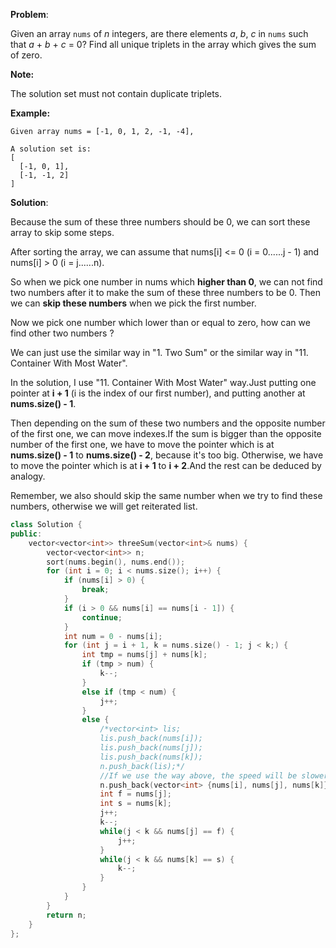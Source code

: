 **Problem**:

Given an array `nums` of *n* integers, are there elements *a*, *b*, *c* in `nums` such that *a* + *b* + *c* = 0? Find all unique triplets in the array which gives the sum of zero.

**Note:**

The solution set must not contain duplicate triplets.

**Example:**

```
Given array nums = [-1, 0, 1, 2, -1, -4],

A solution set is:
[
  [-1, 0, 1],
  [-1, -1, 2]
]
```

**Solution**:

Because the sum of these three numbers should be 0, we can sort these array to skip some steps.

After sorting the array, we can assume that nums[i] <= 0 (i = 0......j - 1) and nums[i] > 0 (i = j......n).

So when we pick one number in nums which **higher than 0**, we can not find two numbers after it to make the sum of these three numbers to be 0. Then we can **skip these numbers** when we pick the first number.

Now we pick one number which lower than or equal to zero, how can we find other two numbers ?

We can just use the similar way in "1. Two Sum" or the similar way in "11. Container With Most Water".

In the solution, I use "11. Container With Most Water" way.Just putting one pointer at **i + 1** (i is the index of our first number), and putting another at **nums.size() - 1**.

Then depending on the sum of these two numbers and the opposite number of the first one, we can move indexes.If the sum is bigger than the opposite number of the first one, we have to move the pointer which is at **nums.size() - 1** to **nums.size() - 2**, because it's too big. Otherwise, we have to move the pointer which is at **i + 1** to **i + 2**.And the rest can be deduced by analogy.

Remember, we also should skip the same number when we try to find these numbers, otherwise we will get reiterated list.

```c++
class Solution {
public:
    vector<vector<int>> threeSum(vector<int>& nums) {
        vector<vector<int>> n;
        sort(nums.begin(), nums.end());
        for (int i = 0; i < nums.size(); i++) {
            if (nums[i] > 0) {
                break;
            }
            if (i > 0 && nums[i] == nums[i - 1]) {
                continue;
            }
            int num = 0 - nums[i];
            for (int j = i + 1, k = nums.size() - 1; j < k;) {
                int tmp = nums[j] + nums[k];
                if (tmp > num) {
                    k--;
                }
                else if (tmp < num) {
                    j++;
                }
                else {
                	/*vector<int> lis;
                    lis.push_back(nums[i]);
                    lis.push_back(nums[j]);
                    lis.push_back(nums[k]);
                    n.push_back(lis);*/
                    //If we use the way above, the speed will be slower!!!
                    n.push_back(vector<int> {nums[i], nums[j], nums[k]});
                    int f = nums[j];
                    int s = nums[k];
                    j++;
                    k--;
                    while(j < k && nums[j] == f) {
                        j++;
                    }
                    while(j < k && nums[k] == s) {
                        k--;
                    }
                }
            }
        }
        return n;
    }
};
```